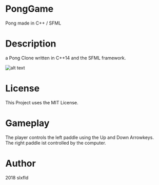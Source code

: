 # PongGame
Pong made in C++ / SFML

# Description
a Pong Clone written in C++14 and the SFML framework. </br>

![alt text](http://url/to/img.png)

# License
This Project uses the MIT License.

# Gameplay
The player controls the left paddle using the Up and Down Arrowkeys. </br>
The right paddle ist controlled by the computer.</br>

# Author
2018 slxfld
